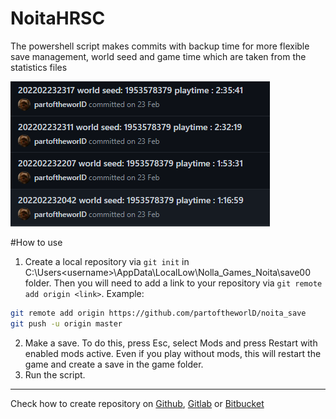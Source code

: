 # NoitaHRSC
The powershell script makes commits with backup time for more flexible save management, world seed and game time which are taken from the statistics files

![img](example.png)

#How to use

1. Create a local repository via `git init` in C:\Users\<username>\AppData\LocalLow\Nolla_Games_Noita\save00 folder. Then you will need to add a link to your repository  via `git remote add origin <link>`. Example:
```bash
git remote add origin https://github.com/partoftheworlD/noita_save
git push -u origin master
```
2. Make a save. To do this, press Esc, select Mods and press Restart with enabled mods active. Even if you play without mods, this will restart the game and create a save in the game folder.  
3. Run the script.

---
Check how to create repository on [Github](https://docs.github.com/en/get-started/quickstart/create-a-repo), [Gitlab](https://docs.gitlab.com/ee/user/project/repository/) or [Bitbucket](https://support.atlassian.com/bitbucket-cloud/docs/create-a-git-repository/)
